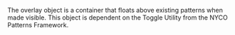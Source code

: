 The overlay object is a container that floats above existing patterns when made visible. This object is dependent on the Toggle Utility from the NYCO Patterns Framework.